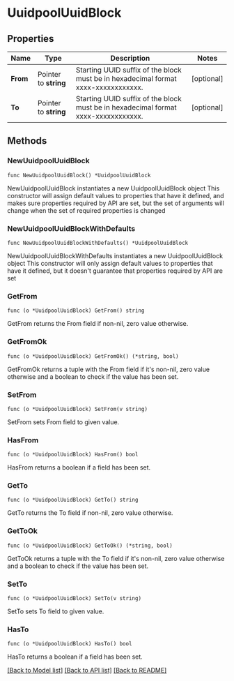 # UuidpoolUuidBlock

## Properties

Name | Type | Description | Notes
------------ | ------------- | ------------- | -------------
**From** | Pointer to **string** | Starting UUID suffix of the block must be in hexadecimal format xxxx-xxxxxxxxxxxx. | [optional] 
**To** | Pointer to **string** | Starting UUID suffix of the block must be in hexadecimal format xxxx-xxxxxxxxxxxx. | [optional] 

## Methods

### NewUuidpoolUuidBlock

`func NewUuidpoolUuidBlock() *UuidpoolUuidBlock`

NewUuidpoolUuidBlock instantiates a new UuidpoolUuidBlock object
This constructor will assign default values to properties that have it defined,
and makes sure properties required by API are set, but the set of arguments
will change when the set of required properties is changed

### NewUuidpoolUuidBlockWithDefaults

`func NewUuidpoolUuidBlockWithDefaults() *UuidpoolUuidBlock`

NewUuidpoolUuidBlockWithDefaults instantiates a new UuidpoolUuidBlock object
This constructor will only assign default values to properties that have it defined,
but it doesn't guarantee that properties required by API are set

### GetFrom

`func (o *UuidpoolUuidBlock) GetFrom() string`

GetFrom returns the From field if non-nil, zero value otherwise.

### GetFromOk

`func (o *UuidpoolUuidBlock) GetFromOk() (*string, bool)`

GetFromOk returns a tuple with the From field if it's non-nil, zero value otherwise
and a boolean to check if the value has been set.

### SetFrom

`func (o *UuidpoolUuidBlock) SetFrom(v string)`

SetFrom sets From field to given value.

### HasFrom

`func (o *UuidpoolUuidBlock) HasFrom() bool`

HasFrom returns a boolean if a field has been set.

### GetTo

`func (o *UuidpoolUuidBlock) GetTo() string`

GetTo returns the To field if non-nil, zero value otherwise.

### GetToOk

`func (o *UuidpoolUuidBlock) GetToOk() (*string, bool)`

GetToOk returns a tuple with the To field if it's non-nil, zero value otherwise
and a boolean to check if the value has been set.

### SetTo

`func (o *UuidpoolUuidBlock) SetTo(v string)`

SetTo sets To field to given value.

### HasTo

`func (o *UuidpoolUuidBlock) HasTo() bool`

HasTo returns a boolean if a field has been set.


[[Back to Model list]](../README.md#documentation-for-models) [[Back to API list]](../README.md#documentation-for-api-endpoints) [[Back to README]](../README.md)


